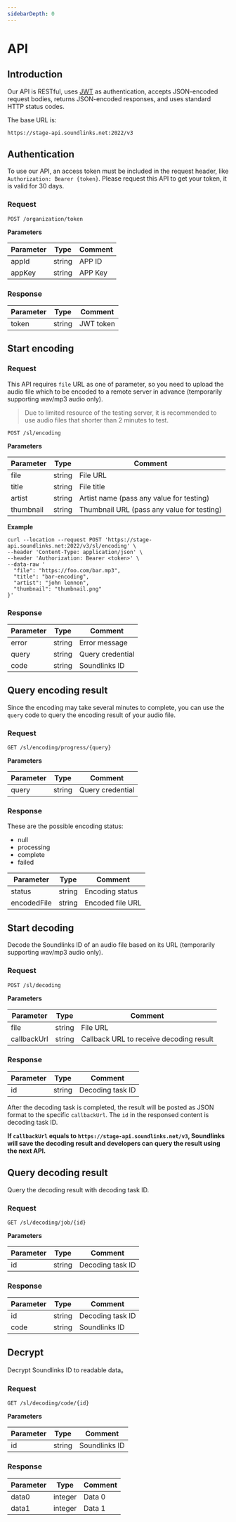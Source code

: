 ```yaml
---
sidebarDepth: 0
---
```


# API

## Introduction

Our API is RESTful, uses [JWT](https://jwt.io/) as authentication, accepts JSON-encoded request bodies, returns JSON-encoded responses, and uses standard HTTP  status codes.

The base URL is:

```
https://stage-api.soundlinks.net:2022/v3
```

## Authentication

To use our API, an access token must be included in the request header, like `Authorization: Bearer {token}`. Please request this API to get your token, it is valid for 30 days.

### Request

```
POST /organization/token
```

**Parameters**

| Parameter | Type | Comment |
| ----- | ---- | ---- |
| appId | string | APP ID |
| appKey | string | APP Key |

### Response

| Parameter | Type | Comment |
| ----- | ---- | ---- |
| token | string | JWT token |

## Start encoding

### Request

This API requires `file` URL as one of parameter, so you need to upload the audio file which to be encoded to a remote server in advance (temporarily supporting wav/mp3 audio only).

> Due to limited resource of the testing server, it is recommended to use audio files that shorter than 2 minutes to test.

```
POST /sl/encoding
```

**Parameters**

| Parameter | Type | Comment |
| ----- | ---- | ---- |
| file | string | File URL |
| title | string | File title |
| artist | string | Artist name (pass any value for testing) |
| thumbnail | string | Thumbnail URL (pass any value for testing) |

**Example**

```
curl --location --request POST 'https://stage-api.soundlinks.net:2022/v3/sl/encoding' \
--header 'Content-Type: application/json' \
--header 'Authorization: Bearer <token>' \
--data-raw '
  "file": "https://foo.com/bar.mp3",
  "title": "bar-encoding",
  "artist": "john lennon",
  "thumbnail": "thumbnail.png"
}'
```

### Response

| Parameter | Type | Comment |
| ----- | ---- | ---- |
| error | string | Error message |
| query | string | Query credential |
| code | string | Soundlinks ID |

## Query encoding result

Since the encoding may take several minutes to complete, you can use the `query` code to query the encoding result of your audio file.

### Request

```
GET /sl/encoding/progress/{query}
```

**Parameters**

| Parameter | Type | Comment |
| ----- | ---- | ---- |
| query | string | Query credential |

### Response

These are the possible encoding status:

- null
- processing
- complete
- failed

| Parameter | Type | Comment |
| ----- | ---- | ---- |
| status | string | Encoding status |
| encodedFile | string | Encoded file URL |

## Start decoding

Decode the Soundlinks ID of an audio file based on its URL (temporarily supporting wav/mp3 audio only).

### Request

```
POST /sl/decoding
```

**Parameters**

| Parameter | Type | Comment |
| ----- | ---- | ---- |
| file | string | File URL |
| callbackUrl | string | Callback URL to receive decoding result |

### Response

| Parameter | Type | Comment |
| ----- | ---- | ---- |
| id | string | Decoding task ID |

After the decoding task is completed, the result will be posted as JSON format to the specific `callbackUrl`. The `id` in the responsed content is decoding task ID.

**If `callbackUrl` equals to `https://stage-api.soundlinks.net/v3`, Soundlinks will save the decoding result and developers can query the result using the next API.**

## Query decoding result

Query the decoding result with decoding task ID.

### Request

```
GET /sl/decoding/job/{id}
```

**Parameters**

| Parameter | Type | Comment |
| ----- | ---- | ---- |
| id | string | Decoding task ID |

### Response

| Parameter | Type | Comment |
| ----- | ---- | ---- |
| id | string | Decoding task ID |
| code | string | Soundlinks ID |

## Decrypt

Decrypt Soundlinks ID to readable data。

### Request

```
GET /sl/decoding/code/{id}
```

**Parameters**

| Parameter | Type | Comment |
| ----- | ---- | ---- |
| id | string | Soundlinks ID |

### Response

| Parameter | Type | Comment |
| ----- | ---- | ---- |
| data0 | integer | Data 0 |
| data1 | integer | Data 1 |
